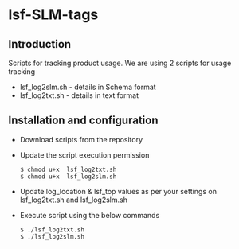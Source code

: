 # lsf-SLM-tags

## Introduction

Scripts for tracking product usage. We are using 2 scripts for usage tracking
* lsf_log2slm.sh - details in Schema format
* lsf_log2txt.sh - details in text format

## Installation and configuration

* Download scripts from the repository

* Update the script execution permission

    ```
    $ chmod u+x  lsf_log2txt.sh
    $ chmod u+x  lsf_log2slm.sh
    ```
* Update log_location & lsf_top values as per your settings on lsf_log2txt.sh and lsf_log2slm.sh 
* Execute script using the below commands 

    ```
    $ ./lsf_log2txt.sh
    $ ./lsf_log2slm.sh
    ```

